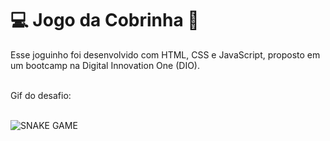 # :computer: Jogo da Cobrinha :snake:

Esse joguinho foi desenvolvido com HTML, CSS e JavaScript, proposto em um bootcamp na Digital Innovation One (DIO). <br><br>

Gif do desafio: <br><br>

![SNAKE GAME](https://user-images.githubusercontent.com/82722083/139770731-3ddb882e-b86a-42fa-9e1a-6b173d260ef5.gif)

